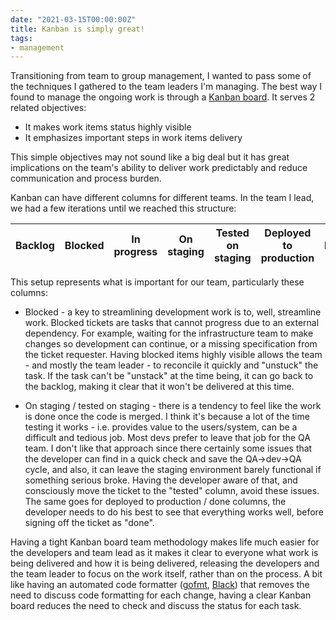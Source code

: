 ```yaml
---
date: "2021-03-15T00:00:00Z"
title: Kanban is simply great!
tags:
- management
---
```


Transitioning from team to group management, I wanted to pass some of the techniques I gathered to the team leaders I'm managing. The best way I found to manage the ongoing work is through a [Kanban board](https://en.wikipedia.org/wiki/Kanban_board). It serves 2 related objectives:

- It makes work items status highly visible
- It emphasizes important steps in work items delivery

This simple objectives may not sound like a big deal but it has great implications on the team's ability to deliver work predictably and reduce communication and process burden.

Kanban can have different columns for different teams. In the team I lead, we had a few iterations until we reached this structure:

Backlog | Blocked | In progress | On staging | Tested on staging | Deployed to production | Done
--------|---------|-------------|------------|-------------------|------------------------|------

This setup represents what is important for our team, particularly these columns:

- Blocked - a key to streamlining development work is to, well, streamline work. Blocked tickets are tasks that cannot progress due to an external dependency. For example, waiting for the infrastructure team to make changes so development can continue, or a missing specification from the ticket requester. Having blocked items highly visible allows the team - and mostly the team leader - to reconcile it quickly and "unstuck" the task. If the task can't be "unstack" at the time being, it can go back to the backlog, making it clear that it won't be delivered at this time.

- On staging / tested on staging - there is a tendency to feel like the work is done once the code is merged. I think it's because a lot of the time testing it works - i.e. provides value to the users/system, can be a difficult and tedious job. Most devs prefer to leave that job for the QA team. I don't like that approach since there certainly some issues that the developer can find in a quick check and save the QA->dev->QA cycle, and also, it can leave the staging environment barely functional if something serious broke. Having the developer aware of that, and consciously move the ticket to the "tested" column, avoid these issues. The same goes for deployed to production / done columns, the developer needs to do his best to see that everything works well, before signing off the ticket as "done".

Having a tight Kanban board team methodology makes life much easier for the developers and team lead as it makes it clear to everyone what work is being delivered and how it is being delivered, releasing the developers and the team leader to focus on the work itself, rather than on the process. A bit like having an automated code formatter ([gofmt](https://blog.golang.org/gofmt), [Black](https://black.readthedocs.io/en/stable/)) that removes the need to discuss code formatting for each change, having a clear Kanban board reduces the need to check and discuss the status for each task.
